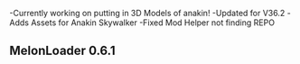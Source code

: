 -Currently working on putting in 3D Models of anakin!
-Updated for V36.2
-Adds Assets for Anakin Skywalker
-Fixed Mod Helper not finding REPO

## MelonLoader 0.6.1